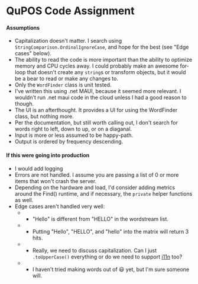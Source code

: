﻿# QuPOS Code Assignment

#### Assumptions
* Capitalization doesn't matter. I search using `StringComparison.OrdinalIgnoreCase`, and hope for the best (see "Edge cases" below).
* The ability to read the code is more important than the ability to optimize memory and CPU cycles away. I could probably make an awesome for-loop that doesn't create any `string`s or transform objects, but it would be a bear to read or make any changes to.
* Only the `WordFinder` class is unit tested.
* I've written this using .net MAUI, because it seemed more relevant. I wouldn't run .net maui code in the cloud unless I had a good reason to though.
* The UI is an afterthought. It provides a UI for using the WordFinder class, but nothing more.
* Per the documentation, but still worth calling out, I don't search for words right to left, down to up, or on a diaganal.
* Input is more or less assumed to be happy-path.
* Output is ordered by frequency descending.
 
#### If this were going into production
* I would add logging
* Errors are not handled. I assume you are passing a list of 0 or more items that won't crash the server.
* Depending on the hardware and load, I'd consider adding metrics around the Find() runtime, and if necessary, the `private` helper functions as well.
* Edge cases aren't handled very well:
	* * "Hello" is different from "HELLO" in the wordstream list.
	* * Putting "Hello", "HELLO", and "hello" into the matrix will return 3 hits.
	* * Really, we need to discuss capitalization. Can I just `.toUpperCase()` everything or do we need to support [i11n](https://www.moserware.com/2008/02/does-your-code-pass-turkey-test.html) too?
	* * I haven't tried making words out of 😃 yet, but I'm sure someone will.